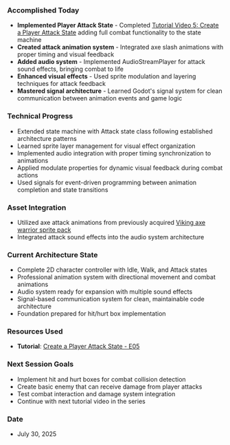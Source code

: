 ### Accomplished Today
- **Implemented Player Attack State** - Completed [Tutorial Video 5: Create a Player Attack State](https://www.youtube.com/watch?v=bgSlXYs5dw4&list=PLfcCiyd_V9GH8M9xd_QKlyU8jryGcy3Xa&index=5) adding full combat functionality to the state machine
- **Created attack animation system** - Integrated axe slash animations with proper timing and visual feedback
- **Added audio system** - Implemented AudioStreamPlayer for attack sound effects, bringing combat to life
- **Enhanced visual effects** - Used sprite modulation and layering techniques for attack feedback
- **Mastered signal architecture** - Learned Godot's signal system for clean communication between animation events and game logic
### Technical Progress
- Extended state machine with Attack state class following established architecture patterns
- Learned sprite layer management for visual effect organization
- Implemented audio integration with proper timing synchronization to animations
- Applied modulate properties for dynamic visual feedback during combat actions
- Used signals for event-driven programming between animation completion and state transitions
### Asset Integration
- Utilized axe attack animations from previously acquired [Viking axe warrior sprite pack](https://sanctumpixel.itch.io/viking-axe-pixel-art-character)
- Integrated attack sound effects into the audio system architecture
### Current Architecture State
- Complete 2D character controller with Idle, Walk, and Attack states
- Professional animation system with directional movement and combat animations
- Audio system ready for expansion with multiple sound effects
- Signal-based communication system for clean, maintainable code architecture
- Foundation prepared for hit/hurt box implementation
### Resources Used
- **Tutorial**: [Create a Player Attack State - E05](https://www.youtube.com/watch?v=bgSlXYs5dw4&list=PLfcCiyd_V9GH8M9xd_QKlyU8jryGcy3Xa&index=5)
### Next Session Goals
- Implement hit and hurt boxes for combat collision detection
- Create basic enemy that can receive damage from player attacks
- Test combat interaction and damage system integration
- Continue with next tutorial video in the series
### Date
- July 30, 2025